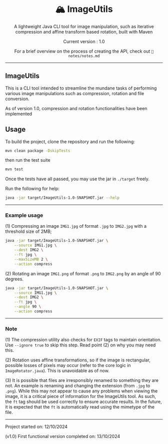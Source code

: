<div align="center">
<h1>🏔️ ImageUtils </h1>

A lightweight Java CLI tool for image manipulation, such as iterative
compression and affine transform based rotation, built with Maven

Current version : 1.0

For a brief overview on the process of creating the API, check out
`📁notes/notes.md`

</div>

---

## ImageUtils

This is a CLI tool intended to streamline the mundane tasks of performing various
image manipulations such as compression, rotation and file conversion.

As of version 1.0, compression and rotation functionalities have been implemented

## Usage

To build the project, clone the repository and run the following:

```bash
mvn clean package -DskipTests
```

then run the test suite

```bash
mvn test
```

Once the tests have all passed, you may use the jar in `./target` freely.

Run the following for help:

```bash
java -jar target/ImageUtils-1.0-SNAPSHOT.jar --help
```

---

### Example usage

(1) Compressing an image `IMG1.jpg` of format `.jpg` to `IMG2.jpg` with a
threshold size of 2MB;

```bash
java -jar target/ImageUtils-1.0-SNAPSHOT.jar \
    --source IMG1.jpg \
    --dest IMG2 \
    --ft jpg \
    --maxSizeMB 2 \
    --action compress
```

(2) Rotating an image `IMG1.png` of format `.png` to `IMG2.png` by an angle of
90 degrees.

```bash
java -jar target/ImageUtils-1.0-SNAPSHOT.jar \
    --source IMG1.jpg \
    --dest IMG2 \
    --ft jpg \
    --angle 90 \
    --action compress
```

---

### Note

(1) The compression utility also checks for `EXIF` tags to maintain orientation.
Use `--ignore true` to skip this step. Read point (2) on why you may need this.

(2) Rotation uses affine transformations, so if the image is rectangular,
possible losses of pixels may occur (refer to the core logic in `ImageRotator.java`).
This is unavoidable as of now.

(3) It is possible that files are irresponsibly renamed to something they are not.
An example is renaming and changing the extension (from `.jpg` to `.png`). While
this may not appear to cause any problems when viewing the image, it is
a critical piece of information for the ImageUtils tool. As such, the `ft` tag
should be used correctly to ensure accurate results. In the future, it is expected
that the `ft` is automatically read using the mimetype of the file.

---

Project started on: 12/10/2024

(v1.0) First functional version completed on: 13/10/2024
